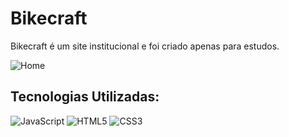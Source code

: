# Bikecraft
Bikecraft é um site institucional e foi criado apenas para estudos. 

![Home](https://user-images.githubusercontent.com/60657968/113806209-482fff80-9738-11eb-978e-a67e83ba9335.png)

## Tecnologias Utilizadas: 

![JavaScript](https://img.shields.io/badge/-JavaScript-%23F7DF1C?style=flat-square&logo=javascript&logoColor=000000&labelColor=%23F7DF1C&color=%23FFCE5A)
![HTML5](https://img.shields.io/badge/-HTML5-%23E44D27?style=flat-square&logo=html5&logoColor=ffffff)
![CSS3](https://img.shields.io/badge/-CSS3-%231572B6?style=flat-square&logo=css3)

